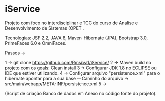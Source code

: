 # iService

Projeto com foco no interdisciplinar e TCC do curso de Analise e Desenvolvimento de Sistemas (OPET).

Tecnologias: JSF 2.2, JAVA 8, Maven, Hibernate (JPA), Bootstrap 3.0, PrimeFaces 6.0 e OmniFaces.

Passos ->

1 -> git clone https://github.com/Rmsilva1/iService/
2 -> Maven build no projeto com os goals: Clean install
3 -> Configurar JDK 1.8 no ECLIPSE ou IDE que estiver utilizando.
4 -> Configurar arquivo "persistence.xml" para o hibernate apontar para a sua base 
  -- Caminho do arquivo -> src/main/webapp/META-INF/persistence.xml
5 ->

(Script de criação Banco de dados em Anexo no código fonte do projeto).
